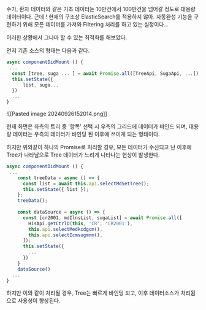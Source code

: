 
수가, 환자 데이터와 같은 기초 데이터는 10만건에서 100만건을 넘어갈 정도로 대용량 데이터이다. 
근데 ! 현재의 구조상 ElasticSearch를 적용하지 않아. 자동완성 기능을 구현하기 위해 모든 데이터를 가져와 Filtering 처리를 하고 있는 실정이다...

이러한 상황에서 그나마 할 수 있는 최적화를 해보았다. 

먼저 기존 소스의 형태는 다음과 같다. 

```js
async componentDidMount () {
 ...
  const [tree, suga ... ] = await Promise.all([TreeApi, SugaApi, ...]);
  this.setState({
	  list, suga... 
  })
  ...
}

```

![[Pasted image 20240926152014.png]]

현재 화면은 좌측의 트리 중 '항목' 선택 시 우측의 그리드에 데이터가 바인드 되며, 대용량 데이터는 우측의 데이터가 바인딩 된 이후에 쓰이게 되는 형태이다. 

하지만 위와같이 하나의 Promise로 처리할 경우, 모든 데이터가 수신되고 난 이후에 Tree가 나타남으로 Tree 데이터가 느리게 나타나는 현상이 발생한다. 


```js
async componentDidMount () {
 ...
	const treeData = async () => {  
	  const list = await this.api.selectMdSetTree();  
	  this.setState({ list });  
	};  
	treeData();  
  
	const dataSource = async () => {  
	  const [cr2001, mdIlnsList, sugaList] = await Promise.all([  
	    HisApi.getCtrlD(this, 'CR', 'CR2001'),  
	    this.api.selectMedkcdgcm(),  
	    this.api.selectIcmsugmnm(),  
	  ]);
	  this.setState({
	    ...
	  })
	}
	dataSource()
  ...
}

```

하지만 이와 같이 처리될 경우, Tree는 빠르게 바인딩 되고, 이후 데이터소스가 처리됨으로 사용성이 향상된다. 